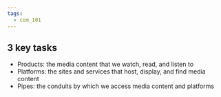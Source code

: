 ```yaml
---
tags:
  - com_101
---
```


## 3 key tasks

- Products: the media content that we watch, read, and listen to
- Platforms: the sites and services that host, display, and find media content
- Pipes: the conduits by which we access media content and platforms